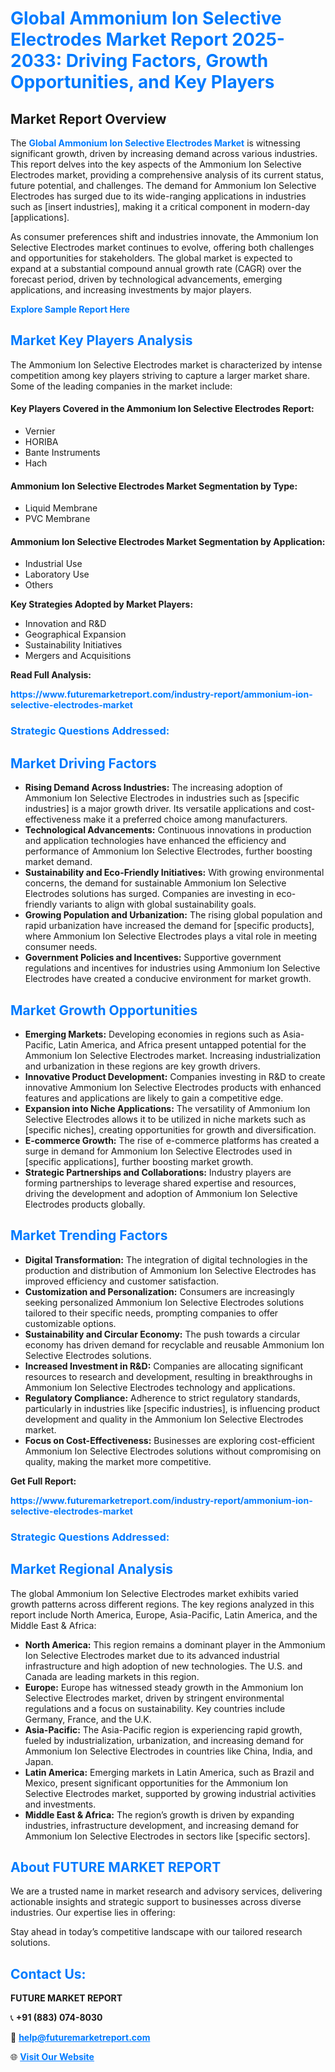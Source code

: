 <h1 style="color: #007BFF;">Global Ammonium Ion Selective Electrodes Market Report 2025-2033: Driving Factors, Growth Opportunities, and Key Players</h1>

<section id="overview">
<h2>Market Report Overview</h2>
<p>The <a href="https://www.futuremarketreport.com/industry-report/ammonium-ion-selective-electrodes-market" style="color: #007BFF; text-decoration: none;"><strong>Global Ammonium Ion Selective Electrodes Market</strong></a> is witnessing significant growth, driven by increasing demand across various industries. This report delves into the key aspects of the Ammonium Ion Selective Electrodes market, providing a comprehensive analysis of its current status, future potential, and challenges. The demand for Ammonium Ion Selective Electrodes has surged due to its wide-ranging applications in industries such as [insert industries], making it a critical component in modern-day [applications].</p>
<p>As consumer preferences shift and industries innovate, the Ammonium Ion Selective Electrodes market continues to evolve, offering both challenges and opportunities for stakeholders. The global market is expected to expand at a substantial compound annual growth rate (CAGR) over the forecast period, driven by technological advancements, emerging applications, and increasing investments by major players.</p>
</section>

<section id="overview">
<p><a href="https://www.futuremarketreport.com/request-sample/reportId=29463" style="color: #007BFF; text-decoration: none;"><strong>Explore Sample Report Here</strong></a></p>
</section>

<section id="key-players">
<h2 style="color: #007BFF;">Market Key Players Analysis</h2>
<p>The Ammonium Ion Selective Electrodes market is characterized by intense competition among key players striving to capture a larger market share. Some of the leading companies in the market include:</p>
<h4>Key Players Covered in the Ammonium Ion Selective Electrodes Report:</h4>
<ul><li>Vernier</li><li>HORIBA</li><li>Bante Instruments</li><li>Hach</li></ul>
<h4>Ammonium Ion Selective Electrodes Market Segmentation by Type:</h4>
<ul><li>Liquid Membrane</li><li>PVC Membrane</li></ul>

<h4>Ammonium Ion Selective Electrodes Market Segmentation by Application:</h4>
<ul><li>Industrial Use</li><li>Laboratory Use</li><li>Others</li></ul>
<p><strong>Key Strategies Adopted by Market Players:</strong></p>
<ul>
<li>Innovation and R&D</li>
<li>Geographical Expansion</li>
<li>Sustainability Initiatives</li>
<li>Mergers and Acquisitions</li>
</ul>
</section>

<section>
<p><strong>Read Full Analysis: </strong></p><a href="https://www.futuremarketreport.com/industry-report/ammonium-ion-selective-electrodes-market" style="color: #007BFF; text-decoration: none;"><strong>https://www.futuremarketreport.com/industry-report/ammonium-ion-selective-electrodes-market</strong></a>
<h3 style="color: #007BFF;">Strategic Questions Addressed:</h3>
</section>

<section id="driving-factors">
<h2 style="color: #007BFF;">Market Driving Factors</h2>
<ul>
<li><strong>Rising Demand Across Industries:</strong> The increasing adoption of Ammonium Ion Selective Electrodes in industries such as [specific industries] is a major growth driver. Its versatile applications and cost-effectiveness make it a preferred choice among manufacturers.</li>
<li><strong>Technological Advancements:</strong> Continuous innovations in production and application technologies have enhanced the efficiency and performance of Ammonium Ion Selective Electrodes, further boosting market demand.</li>
<li><strong>Sustainability and Eco-Friendly Initiatives:</strong> With growing environmental concerns, the demand for sustainable Ammonium Ion Selective Electrodes solutions has surged. Companies are investing in eco-friendly variants to align with global sustainability goals.</li>
<li><strong>Growing Population and Urbanization:</strong> The rising global population and rapid urbanization have increased the demand for [specific products], where Ammonium Ion Selective Electrodes plays a vital role in meeting consumer needs.</li>
<li><strong>Government Policies and Incentives:</strong> Supportive government regulations and incentives for industries using Ammonium Ion Selective Electrodes have created a conducive environment for market growth.</li>
</ul>
</section>

<section id="growth-opportunities">
<h2 style="color: #007BFF;">Market Growth Opportunities</h2>
<ul>
<li><strong>Emerging Markets:</strong> Developing economies in regions such as Asia-Pacific, Latin America, and Africa present untapped potential for the Ammonium Ion Selective Electrodes market. Increasing industrialization and urbanization in these regions are key growth drivers.</li>
<li><strong>Innovative Product Development:</strong> Companies investing in R&D to create innovative Ammonium Ion Selective Electrodes products with enhanced features and applications are likely to gain a competitive edge.</li>
<li><strong>Expansion into Niche Applications:</strong> The versatility of Ammonium Ion Selective Electrodes allows it to be utilized in niche markets such as [specific niches], creating opportunities for growth and diversification.</li>
<li><strong>E-commerce Growth:</strong> The rise of e-commerce platforms has created a surge in demand for Ammonium Ion Selective Electrodes used in [specific applications], further boosting market growth.</li>
<li><strong>Strategic Partnerships and Collaborations:</strong> Industry players are forming partnerships to leverage shared expertise and resources, driving the development and adoption of Ammonium Ion Selective Electrodes products globally.</li>
</ul>
</section>

<section id="trending-factors">
<h2 style="color: #007BFF;">Market Trending Factors</h2>
<ul>
<li><strong>Digital Transformation:</strong> The integration of digital technologies in the production and distribution of Ammonium Ion Selective Electrodes has improved efficiency and customer satisfaction.</li>
<li><strong>Customization and Personalization:</strong> Consumers are increasingly seeking personalized Ammonium Ion Selective Electrodes solutions tailored to their specific needs, prompting companies to offer customizable options.</li>
<li><strong>Sustainability and Circular Economy:</strong> The push towards a circular economy has driven demand for recyclable and reusable Ammonium Ion Selective Electrodes solutions.</li>
<li><strong>Increased Investment in R&D:</strong> Companies are allocating significant resources to research and development, resulting in breakthroughs in Ammonium Ion Selective Electrodes technology and applications.</li>
<li><strong>Regulatory Compliance:</strong> Adherence to strict regulatory standards, particularly in industries like [specific industries], is influencing product development and quality in the Ammonium Ion Selective Electrodes market.</li>
<li><strong>Focus on Cost-Effectiveness:</strong> Businesses are exploring cost-efficient Ammonium Ion Selective Electrodes solutions without compromising on quality, making the market more competitive.</li>
</ul>
</section>

<section>
<p><strong>Get Full Report: </strong></p><a href="https://www.futuremarketreport.com/industry-report/ammonium-ion-selective-electrodes-market" style="color: #007BFF; text-decoration: none;"><strong>https://www.futuremarketreport.com/industry-report/ammonium-ion-selective-electrodes-market</strong></a>
<h3 style="color: #007BFF;">Strategic Questions Addressed:</h3>
</section>


<section id="regional-analysis">
<h2 style="color: #007BFF;">Market Regional Analysis</h2>
<p>The global Ammonium Ion Selective Electrodes market exhibits varied growth patterns across different regions. The key regions analyzed in this report include North America, Europe, Asia-Pacific, Latin America, and the Middle East & Africa:</p>
<ul>
<li><strong>North America:</strong> This region remains a dominant player in the Ammonium Ion Selective Electrodes market due to its advanced industrial infrastructure and high adoption of new technologies. The U.S. and Canada are leading markets in this region.</li>
<li><strong>Europe:</strong> Europe has witnessed steady growth in the Ammonium Ion Selective Electrodes market, driven by stringent environmental regulations and a focus on sustainability. Key countries include Germany, France, and the U.K.</li>
<li><strong>Asia-Pacific:</strong> The Asia-Pacific region is experiencing rapid growth, fueled by industrialization, urbanization, and increasing demand for Ammonium Ion Selective Electrodes in countries like China, India, and Japan.</li>
<li><strong>Latin America:</strong> Emerging markets in Latin America, such as Brazil and Mexico, present significant opportunities for the Ammonium Ion Selective Electrodes market, supported by growing industrial activities and investments.</li>
<li><strong>Middle East & Africa:</strong> The region’s growth is driven by expanding industries, infrastructure development, and increasing demand for Ammonium Ion Selective Electrodes in sectors like [specific sectors].</li>
</ul>
</section>

<footer>
<h2 style="color: #007BFF;">About FUTURE MARKET REPORT</h2>
<p>We are a trusted name in market research and advisory services, delivering actionable insights and strategic support to businesses across diverse industries. Our expertise lies in offering:</p>

<p>Stay ahead in today’s competitive landscape with our tailored research solutions.</p>

<h2 style="color: #007BFF;">Contact Us:</h2>
<p><strong>FUTURE MARKET REPORT</strong></p>
<p>📞 <strong>+91 (883) 074-8030</strong></p>
<p>📧 <strong><a href="mailto:help@futuremarketreport.com" style="color: #007BFF;">help@futuremarketreport.com</a></strong></p>
<p>🌐 <strong><a href="https://www.futuremarketreport.com/" style="color: #007BFF;">Visit Our Website</a></strong></p>
</footer>